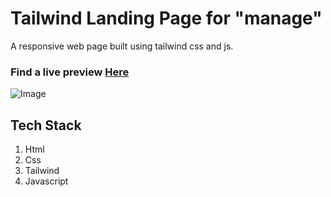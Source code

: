 # Tailwind Landing Page for "manage"
A responsive web page built using tailwind css and js.

### Find a live preview [Here](https://tailwind-landing-page-omega.vercel.app)
![Image](https://github.com/SaadJamilAkhtar/Project-Images/blob/master/tailwind-1.png?raw=true)

## Tech Stack
1. Html
2. Css
3. Tailwind
4. Javascript
